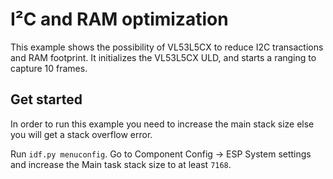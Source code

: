 # I²C and RAM optimization
This example shows the possibility of VL53L5CX to reduce I2C transactions and RAM footprint. It initializes the VL53L5CX ULD, and starts a ranging to capture 10 frames.
## Get started
In order to run this example you need to increase the main stack size else you will get a stack overflow error.

Run `idf.py menuconfig`. Go to Component Config -> ESP System settings and increase the Main task stack size to at least `7168`.

